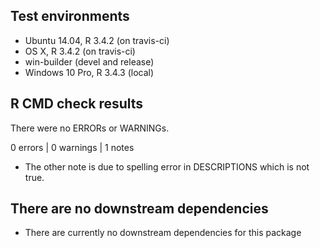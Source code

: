 ## Test environments

* Ubuntu 14.04, R 3.4.2 (on travis-ci)
* OS X, R 3.4.2 (on travis-ci)
* win-builder (devel and release)
* Windows 10 Pro, R 3.4.3 (local)

## R CMD check results

There were no ERRORs or WARNINGs.

0 errors | 0 warnings | 1 notes

* The other note is due to spelling error in DESCRIPTIONS which is not true.

## There are no downstream dependencies

* There are currently no downstream dependencies for this package
  

